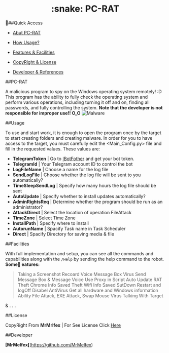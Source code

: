 <h1 align="center">:snake: PC-RAT</h1>

#ً#Quick Access
* [Abut PC-RAT](#PC-RAT)
* [How Usage?](#Usage)
* [Features & Facilities](#Facilities)
* [CopyRight & License](#License)

* [Developer & References](#ِDeveloper)

##PC-RAT

A malicious program to spy on the Windows operating system remotely! :D
This program has the ability to fully check the operating system and perform various operations, including turning it off and on, finding all passwords, and fully controlling the system.
**Note that the developer is not responsible for improper use!! O_O**
![Malware](https://github.com/MrMelfex/PC-RAT/assets/149225543/e3e02bfc-ef52-4ad0-980d-02ca1219a72a)

##Usage

To use and start work, it is enough to open the program once by the target to start creating folders and creating malware.
In order for you to have access to the target, you must carefully edit the <Main_Config.py> file and fill in the requested values. These values ​​are:

- **TelegramToken** | Go to إ[BotFother](t.me/BotFother) and get your bot token.
- **TelegramId** | Your Telegram account ID to control the bot
- **LogFileName** | Choose a name for the log file
- **SendLogFile** | Choose whether the log file will be sent to you automatically?
- **TimeSleepSendLog** | Specify how many hours the log file should be sent
- **AutoUpdate** | Specify whether to install updates automatically?
- **AdminRightsReq** | Determine whether the program should be run as an administrator?
- **AttackDirect** | Select the location of operation FileAttack
- **TimeZone**  | Select Time Zone
- **InstallPath** | Specify where to install
- **AutorunName** | Spacify Task name in Task Scheduler
- **Direct** | Spacify Directory for saving media & file

##Facilities

With full implementation and setup, you can see all the commands and capabilities along with the ```/Help``` by sending the help command to the robot.
**Some ّeatures:**

> Taking a Screenshot
> Recoard Voice
> Message Box Virus
> Send Message Box & Message Voice
> Use Proxy in Script
> Auto Update RAT
> Theft Chrome Info Saved
> Theft Wifi Info Saved
> SutDown Restart and logOff
> Disabel AntiVirus
> Get all hardware and Windows information
> Ability File Attack, EXE Attack, Swap Mouse Virus
> Talking With Target

& . . .

##License

CopyRight From **MrMrlfex** | For See License Click [Here](https://www.oregon.gov/bcd/licensing/pages/search.aspx)

##Developer

**[MrMelfex[**(https://github.com/MrMelfex)

